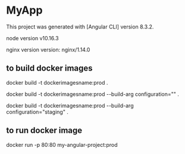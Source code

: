 # MyApp

This project was generated with [Angular CLI] version 8.3.2.

node version v10.16.3

nginx version version: nginx/1.14.0 



## to build docker images
docker build -t dockerimagesname:prod .

docker build -t dockerimagesname:prod --build-arg configuration="" .

docker build -t dockerimagesname:prod --build-arg configuration="staging" .


## to run docker image

docker run -p 80:80 my-angular-project:prod




